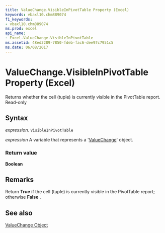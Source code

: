 ```yaml
---
title: ValueChange.VisibleInPivotTable Property (Excel)
keywords: vbaxl10.chm889074
f1_keywords:
- vbaxl10.chm889074
ms.prod: excel
api_name:
- Excel.ValueChange.VisibleInPivotTable
ms.assetid: 48ed3289-7850-fdeb-fac6-dee97c7951c5
ms.date: 06/08/2017
---
```



# ValueChange.VisibleInPivotTable Property (Excel)

Returns whether the cell (tuple) is currently visible in the PivotTable report. Read-only


## Syntax

 _expression_. `VisibleInPivotTable`

 _expression_ A variable that represents a '[ValueChange](Excel.ValueChange.md)' object.


### Return value

 **Boolean**


## Remarks

Return  **True** if the cell (tuple) is currently visible in the PivotTable report; otherwise **False** .


## See also


[ValueChange Object](Excel.ValueChange.md)

